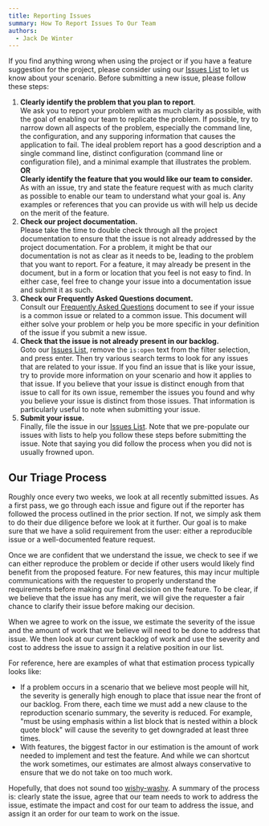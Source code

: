 ```yaml
---
title: Reporting Issues
summary: How To Report Issues To Our Team
authors:
  - Jack De Winter
---
```


If you find anything wrong when using the project or if you have a feature
suggestion for the project, please consider using our
[Issues List](https://github.com/jackdewinter/project_summarizer/issues)
to let us know
about your scenario. Before submitting a new issue, please follow these steps:

1. **Clearly identify the problem that you plan to report**.  
   We ask you to
   report your problem with as much clarity as possible, with the goal of
   enabling our team to replicate the problem. If possible, try to narrow down
   all aspects of the problem, especially the command line, the configuration,
   and any supporing information that causes the application to fail. The ideal
   problem report has a good description and a single command line, distinct
   configuration (command line or configuration file), and a minimal example
   that illustrates the problem.  
   **OR**  
   **Clearly identify the feature that you would like our
   team to consider.**  
   As with an issue, try and state the feature request
   with as much clarity as possible to enable our team to understand what your
   goal is. Any examples or references that you can provide us with will help us
   decide on the merit of the feature.
1. **Check our project documentation.**  
   Please take the time to double check
   through all the project documentation to ensure that the issue is not
   already addressed by the project documentation. For a problem, it might be
   that our documentation is not as clear as it needs to be, leading to the
   problem that you want to report. For a feature, it may already be present
   in the document, but in a form or location that you feel is not easy to
   find. In either case, feel free to change your issue into a documentation
   issue and submit it as such.
1. **Check our Frequently Asked Questions document.**  
   Consult our
   [Frequently Asked Questions](./faq.md)
   document to see if your issue is a common issue or related to a common
   issue. This document will either solve your problem or help you be more
   specific in your definition of the issue if you submit a new issue.
1. **Check that the issue is not already present in our backlog.**  
   Goto our
   [Issues List](https://github.com/jackdewinter/project_summarizer/issues),
   remove
   the `is:open` text from the filter selection, and press enter. Then try
   various search terms to look for any issues that are related to your issue.
   If you find an issue that is like your issue, try to provide more
   information on your scenario and how it applies to that issue. If you
   believe that your issue is distinct enough from that issue to call for its
   own issue, remember the issues you found and why you believe your issue is
   distinct from those issues. That information is particularly useful to note
   when submitting your issue.
1. **Submit your issue.**  
   Finally, file the issue in our
   [Issues List](https://github.com/jackdewinter/project_summarizer/issues).
   Note that
   we pre-populate our issues with lists to help you follow these steps before
   submitting the issue. Note that saying you did follow the process when you
   did not is usually frowned upon.

## Our Triage Process

Roughly once every two weeks, we look at all recently submitted issues. As a first
pass, we go through each issue and figure out if the reporter has followed the process
outlined in the prior section. If not, we simply ask them to do their due
diligence before we look at it further. Our goal is to make sure that we have a
solid requirement from the user: either a reproducible issue or a
well-documented feature request.

Once we are confident that we understand the issue, we check to see if we can
either reproduce the problem or decide if other users would likely find benefit
from the proposed feature. For new features, this may incur multiple
communications with the requester to properly understand the requirements before
making our final decision on the feature. To be clear, if we believe that the
issue has any merit, we will give the requester a fair chance to clarify their
issue before making our decision.

When we agree to work on the issue, we estimate the severity of the issue and
the amount of work that we believe will need to be done to address that issue.
We then look at our current backlog of work and use the severity and cost to
address the issue to assign it a relative position in our list.

For reference, here are examples of what that estimation process typically looks
like:

- If a problem occurs in a scenario that we believe most people will hit, the
  severity is generally high enough to place that issue near the front of our
  backlog. From there, each time we must add a new clause to the reproduction
  scenario summary, the severity is reduced. For example, "must be using
  emphasis within a list block that is nested within a block quote block" will
  cause the severity to get downgraded at least three times.
- With features, the biggest factor in our estimation is the amount of work
  needed to implement and test the feature.  And while we can shortcut the
  work sometimes, our estimates are almost always conservative to ensure that
  we do not take on too much work.

Hopefully, that does not sound too
[wishy-washy](https://www.merriam-webster.com/dictionary/wishy-washy). A summary
of the process is: clearly state the issue, agree that our team needs to work to
address the issue, estimate the impact and cost for our team to address the
issue, and assign it an order for our team to work on the issue.
